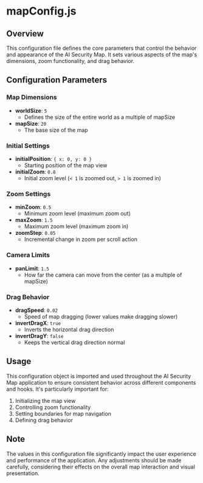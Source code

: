 # mapConfig.js

## Overview
This configuration file defines the core parameters that control the behavior and appearance of the AI Security Map. It sets various aspects of the map's dimensions, zoom functionality, and drag behavior.

## Configuration Parameters

### Map Dimensions
- **worldSize**: `5`
  - Defines the size of the entire world as a multiple of mapSize
- **mapSize**: `20`
  - The base size of the map

### Initial Settings
- **initialPosition**: `{ x: 0, y: 0 }`
  - Starting position of the map view
- **initialZoom**: `0.8`
  - Initial zoom level (`< 1` is zoomed out, `> 1` is zoomed in)

### Zoom Settings
- **minZoom**: `0.5`
  - Minimum zoom level (maximum zoom out)
- **maxZoom**: `1.5`
  - Maximum zoom level (maximum zoom in)
- **zoomStep**: `0.05`
  - Incremental change in zoom per scroll action

### Camera Limits
- **panLimit**: `1.5`
  - How far the camera can move from the center (as a multiple of mapSize)

### Drag Behavior
- **dragSpeed**: `0.02`
  - Speed of map dragging (lower values make dragging slower)
- **invertDragX**: `true`
  - Inverts the horizontal drag direction
- **invertDragY**: `false`
  - Keeps the vertical drag direction normal

## Usage
This configuration object is imported and used throughout the AI Security Map application to ensure consistent behavior across different components and hooks. It's particularly important for:
1. Initializing the map view
2. Controlling zoom functionality
3. Setting boundaries for map navigation
4. Defining drag behavior

## Note
The values in this configuration file significantly impact the user experience and performance of the application. Any adjustments should be made carefully, considering their effects on the overall map interaction and visual presentation.